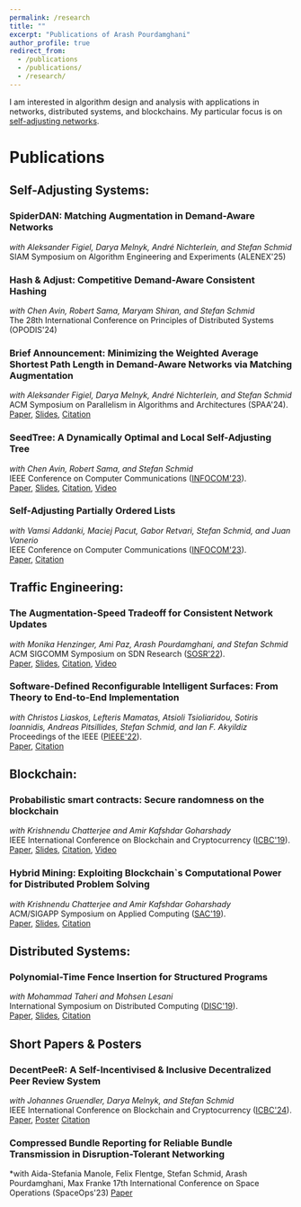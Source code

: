```yaml
---
permalink: /research
title: ""
excerpt: "Publications of Arash Pourdamghani"
author_profile: true
redirect_from: 
  - /publications
  - /publications/
  - /research/
---
```


I am interested in algorithm design and analysis with applications in networks, distributed systems, and blockchains. My particular focus is on [self-adjusting networks](https://self-adjusting.net/).

# Publications

## Self-Adjusting Systems:

### SpiderDAN: Matching Augmentation in Demand-Aware Networks
*with Aleksander Figiel, Darya Melnyk, André Nichterlein, and Stefan Schmid*\
SIAM Symposium on Algorithm Engineering and Experiments (ALENEX'25)

### Hash & Adjust: Competitive Demand-Aware Consistent Hashing
*with Chen Avin, Robert Sama, Maryam Shiran, and Stefan Schmid*\
The 28th International Conference on Principles of Distributed Systems (OPODIS'24)

### Brief Announcement: Minimizing the Weighted Average Shortest Path Length in Demand-Aware Networks via Matching Augmentation
*with Aleksander Figiel, Darya Melnyk, André Nichterlein, and Stefan Schmid*\
ACM Symposium on Parallelism in Algorithms and Architectures (SPAA'24).\
[Paper](spaa24ba.pdf), [Slides](spaa24ba-slides.pdf), [Citation](spaa24.bib)

### SeedTree: A Dynamically Optimal and Local Self-Adjusting Tree
*with Chen Avin, Robert Sama, and Stefan Schmid*\
IEEE Conference on Computer Communications ([INFOCOM'23](https://infocom2023.ieee-infocom.org/)).\
[Paper](INFOCOM23SeedTree.pdf), [Slides](SeedTree-Pres.pdf), [Citation](INFOCOM23SeedTree.bib), [Video](https://www.youtube.com/watch?v=KdDbRnhPcM4)

### Self-Adjusting Partially Ordered Lists
*with Vamsi Addanki, Maciej Pacut, Gabor Retvari, Stefan Schmid, and Juan  Vanerio*\
IEEE Conference on Computer Communications ([INFOCOM'23](https://infocom2023.ieee-infocom.org/)).\
[Paper](INFOCOM23List.pdf), [Citation](INFOCOM23List.bib)

## Traffic Engineering:


### The Augmentation-Speed Tradeoff for Consistent Network Updates
*with Monika Henzinger, Ami Paz, Arash Pourdamghani, and Stefan Schmid*\
ACM SIGCOMM Symposium on SDN Research ([SOSR'22](https://conferences.sigcomm.org/sosr/2022/)).\
[Paper](https://dl.acm.org/doi/10.1145/3563647.3563655), [Slides](SOSR22-Slides.pdf), [Citation](SOSR22Tradeoff.bib), [Video](https://www.youtube.com/watch?v=DqF48BG1DbA)

### Software-Defined Reconfigurable Intelligent Surfaces: From Theory to End-to-End Implementation
*with Christos Liaskos, Lefteris Mamatas, Atsioli Tsioliaridou, Sotiris Ioannidis, Andreas Pitsillides, Stefan Schmid, and Ian F. Akyildiz*\
Proceedings of the IEEE ([PIEEE'22](https://proceedingsoftheieee.ieee.org/september-2022/)).\
[Paper](https://ieeexplore.ieee.org/abstract/document/9769768), [Citation](PIEEE22SDR.bib)


## Blockchain:

### Probabilistic smart contracts: Secure randomness on the blockchain
*with Krishnendu Chatterjee and Amir Kafshdar Goharshady*\
IEEE International Conference on Blockchain and Cryptocurrency ([ICBC'19](https://icbc2019.ieee-icbc.org/)).\
[Paper](ICBC2019.pdf), [Slides](ICBC2019-Slides.pdf), [Citation](ICBC19Random.bib), [Video](https://youtu.be/ilWwCqGA-_Y?t=64)

### Hybrid Mining: Exploiting Blockchain`s Computational Power for Distributed Problem Solving
*with Krishnendu Chatterjee and Amir Kafshdar Goharshady*\
ACM/SIGAPP Symposium on Applied Computing ([SAC'19](https://www.sigapp.org/sac/sac2019/)).\
[Paper](https://dl.acm.org/doi/abs/10.1145/3297280.3297319), [Slides](SAC2019-Slides.pdf), [Citation](SAC19HybridMining.bib)


## Distributed Systems:

### Polynomial-Time Fence Insertion for Structured Programs
*with Mohammad Taheri and Mohsen Lesani*\
International Symposium on Distributed Computing ([DISC'19](http://www.disc-conference.org/wp/disc2019/)).\
[Paper](https://drops.dagstuhl.de/opus/volltexte/2019/11341/), [Slides](DISC2019-Slides.pdf), [Citation](DISC19Fence.bib)


## Short Papers & Posters

### DecentPeeR: A Self-Incentivised & Inclusive Decentralized Peer Review System
*with Johannes Gruendler, Darya Melnyk, and Stefan Schmid*\
IEEE International Conference on Blockchain and Cryptocurrency ([ICBC'24](https://icbc2024.ieee-icbc.org/)).\
[Paper](ICBC24Peer.pdf), [Poster](ICBC24Poster.pdf) [Citation](ICBC24Peer.bib)

### Compressed Bundle Reporting for Reliable Bundle Transmission in Disruption-Tolerant Networking
*with Aida-Stefania Manole, Felix Flentge, Stefan Schmid, Arash Pourdamghani, Max Franke
17th International Conference on Space Operations (SpaceOps'23)
[Paper](spaceops23.pdf)


